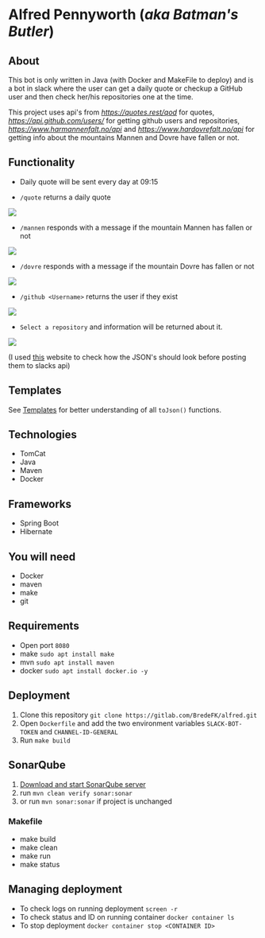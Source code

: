 # Alfred Pennyworth (_aka Batman's Butler_)
## About
This bot is only written in Java (with Docker and MakeFile to deploy) and is a bot in slack
where the user can get a daily quote or checkup a GitHub user and then check her/his repositories one at the time.

This project uses api's from _https://quotes.rest/qod_ for quotes, _https://api.github.com/users/_ for getting github users and repositories, 
_https://www.harmannenfalt.no/api_ and _https://www.hardovrefalt.no/api_ for getting info about the mountains Mannen and Dovre have fallen or not.

## Functionality
* Daily quote will be sent every day at 09:15

* `/quote` returns a daily quote

![](https://i.imgur.com/J8nQb1K.png)

* `/mannen` responds with a message if the mountain Mannen has fallen or not

![](https://i.imgur.com/xZze14R.png)

* `/dovre` responds with a message if the mountain Dovre has fallen or not

![](https://i.imgur.com/gbR2xlm.png)

* `/github <Username>` returns the user if they exist

![](https://i.imgur.com/qZyvGVc.png)
    
    
* `Select a repository` and information will be returned about it.

![](https://i.imgur.com/uUqkhjK.png)

(I used [this](https://api.slack.com/tools/block-kit-builder) website to check how the JSON's should look before posting them to slacks api)

## Templates
See [Templates](Templates.md) for better understanding of all `toJson()` functions.

## Technologies
* TomCat
* Java
* Maven
* Docker

## Frameworks
* Spring Boot
* Hibernate

## You will need
* Docker
* maven
* make
* git

## Requirements
* Open port `8080`
* make `sudo apt install make`
* mvn `sudo apt install maven`
* docker `sudo apt install docker.io -y`

## Deployment
1. Clone this repository `git clone https://gitlab.com/BredeFK/alfred.git`
1. Open `Dockerfile` and add the two environment variables `SLACK-BOT-TOKEN` and `CHANNEL-ID-GENERAL`
1. Run `make build`

## SonarQube
1. [Download and start SonarQube server](https://docs.sonarqube.org/latest/setup/get-started-2-minutes/)
1. run `mvn clean verify sonar:sonar`
1. or run `mvn sonar:sonar` if project is unchanged

### Makefile
* make build
* make clean
* make run
* make status

## Managing deployment
* To check logs on running deployment `screen -r`
* To check status and ID on running container `docker container ls`
* To stop deployment `docker container stop <CONTAINER ID>` 